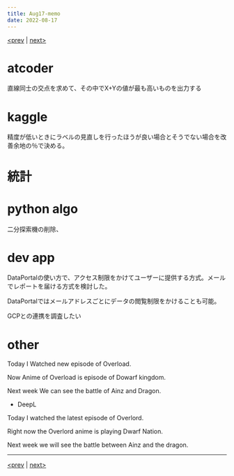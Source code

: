 ```yaml
---
title: Aug17-memo 
date: 2022-08-17 
---
```


[<prev](https://idekworks.github.io/TechnicalMemo/2022/08/16/Aug16.html) | [next>](https://idekworks.github.io/TechnicalMemo/2022/08/18/Aug18.html) 

# atcoder
直線同士の交点を求めて、その中でX+Yの値が最も高いものを出力する

# kaggle
精度が低いときにラベルの見直しを行ったほうが良い場合とそうでない場合を改善余地の％で決める。

# 統計


# python algo
二分探索機の削除、

# dev app
DataPortalの使い方で、アクセス制限をかけてユーザーに提供する方式。メールでレポートを届ける方式を検討した。

DataPortalではメールアドレスごとにデータの閲覧制限をかけることも可能。

GCPとの連携を調査したい

# other
Today I Watched new episode of Overload.

Now Anime of Overload is episode of Dowarf kingdom.

Next week We can see the battle of Ainz and Dragon.

- DeepL

Today I watched the latest episode of Overlord.

Right now the Overlord anime is playing Dwarf Nation.

Next week we will see the battle between Ainz and the dragon.

***

[<prev](https://idekworks.github.io/TechnicalMemo/2022/08/16/Aug16.html) | [next>](https://idekworks.github.io/TechnicalMemo/2022/08/18/Aug18.html)

